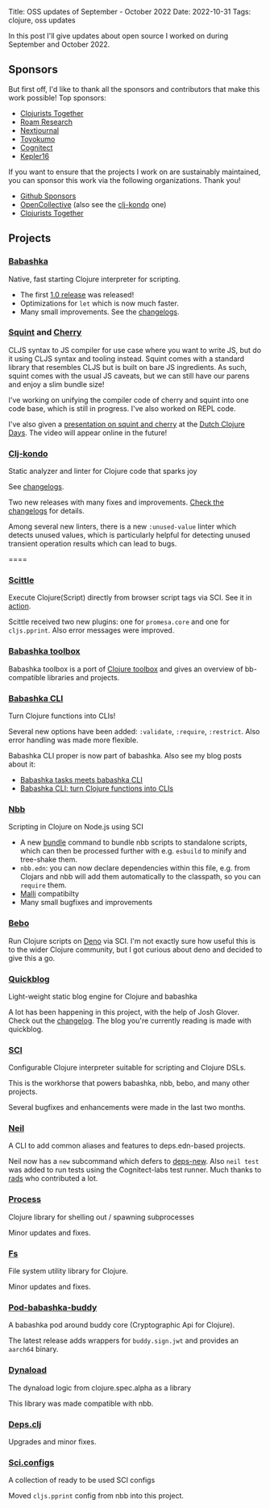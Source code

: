 Title: OSS updates of September - October 2022
Date: 2022-10-31
Tags: clojure, oss updates

In this post I'll give updates about open source I worked on during September and October 2022.

## Sponsors

But first off, I'd like to thank all the sponsors and contributors that make
this work possible! Top sponsors:

- [Clojurists Together](https://clojuriststogether.org/)
- [Roam Research](https://roamresearch.com/)
- [Nextjournal](https://nextjournal.com/)
- [Toyokumo](https://toyokumo.co.jp/)
- [Cognitect](https://www.cognitect.com/)
- [Kepler16](https://kepler16.com/)

If you want to ensure that the projects I work on are sustainably maintained,
you can sponsor this work via the following organizations. Thank you!

- [Github Sponsors](https://github.com/sponsors/borkdude)
- [OpenCollective](https://opencollective.com/babashka) (also see the [clj-kondo](https://opencollective.com/clj-kondo) one)
- [Clojurists Together](https://www.clojuriststogether.org/)


## Projects

<!-- September: https://github.com/borkdude?tab=overview&from=2022-09-01&to=2022-09-31 -->
<!-- October: https://github.com/borkdude?tab=overview&from=2022-10-01&to=2022-10-31 -->

### [Babashka](https://github.com/babashka/babashka)

Native, fast starting Clojure interpreter for scripting.

- The first [1.0
release](https://github.com/babashka/babashka/blob/master/CHANGELOG.md#10164-2022-10-17)
was released!
- Optimizations for `let` which is now much faster.
- Many small improvements. See the
[changelogs](https://github.com/babashka/babashka/blob/master/CHANGELOG.md).

### [Squint](https://github.com/squint-cljs/squint) and [Cherry](https://github.com/squint-cljs/cherry)

CLJS syntax to JS compiler for use case where you want to write JS, but do it
using CLJS syntax and tooling instead. Squint comes with a standard library that
resembles CLJS but is built on bare JS ingredients. As such, squint comes with
the usual JS caveats, but we can still have our parens and enjoy a slim bundle
size!

I've working on unifying the compiler code of cherry and squint into one code
base, which is still in progress. I've also worked on REPL code.

I've also given a [presentation on squint and
cherry](https://twitter.com/borkdude/status/1586662315805450240) at the [Dutch
Clojure Days](https://clojuredays.org/). The video will appear online in the future!

### [Clj-kondo](https://github.com/clj-kondo/clj-kondo)

Static analyzer and linter for Clojure code that sparks joy

See [changelogs](https://github.com/clj-kondo/clj-kondo/blob/master/CHANGELOG.md#20220803).

Two new releases with many fixes and improvements. [Check the
changelogs](https://github.com/clj-kondo/clj-kondo/blob/master/CHANGELOG.md) for
details.

Among several new linters, there is a new `:unused-value` linter which detects
unused values, which is particularly helpful for detecting unused transient
operation results which can lead to bugs.

====



### [Scittle](https://github.com/babashka/scittle)

Execute Clojure(Script) directly from browser script tags via SCI.
See it in [action](https://babashka.org/scittle/).

Scittle received two new plugins: one for `promesa.core` and one for
`cljs.pprint`. Also error messages were improved.

### [Babashka toolbox](https://babashka.org/toolbox/)

Babashka toolbox is a port of [Clojure
toolbox](https://www.clojure-toolbox.com/) and gives an overview of
bb-compatible libraries and projects.

### [Babashka CLI](https://github.com/babashka/cli)

Turn Clojure functions into CLIs!

Several new options have been added: `:validate`, `:require`, `:restrict`. Also error handling was made more flexible.

Babashka CLI proper is now part of babashka. Also see my blog posts about it:

- [Babashka tasks meets babashka CLI](https://blog.michielborkent.nl/babashka-tasks-meets-babashka-cli.html)
- [Babashka CLI: turn Clojure functions into CLIs](https://blog.michielborkent.nl/babashka-cli.html)

### [Nbb](https://github.com/babashka/nbb)

Scripting in Clojure on Node.js using SCI

- A new [bundle](https://github.com/babashka/nbb/tree/main/doc/bundle#bundle)
  command to bundle nbb scripts to standalone scripts, which can then be
  processed further with e.g. `esbuild` to minify and tree-shake them.
- `nbb.edn`: you can now declare dependencies within this file, e.g. from Clojars and nbb will add them automatically to the classpath, so you can `require` them.
- [Malli](https://github.com/metosin/malli) compatibilty
- Many small bugfixes and improvements

### [Bebo](https://github.com/borkdude/bebo)

Run Clojure scripts on [Deno](https://deno.land/) via SCI. I'm not exactly sure
how useful this is to the wider Clojure community, but I got curious about deno
and decided to give this a go.

### [Quickblog](https://github.com/borkdude/quickblog)

Light-weight static blog engine for Clojure and babashka

A lot has been happening in this project, with the help of Josh Glover. Check
out the
[changelog](https://github.com/borkdude/quickblog/blob/main/CHANGELOG.md#changelog). The
blog you're currently reading is made with quickblog.

### [SCI](https://github.com/babashka/sci)

Configurable Clojure interpreter suitable for scripting and Clojure DSLs.

This is the workhorse that powers babashka, nbb, bebo, and many other projects.

Several bugfixes and enhancements were made in the last two months.

### [Neil](https://github.com/babashka/neil)

A CLI to add common aliases and features to deps.edn-based projects.

Neil now has a `new` subcommand which defers to
[deps-new](https://github.com/seancorfield/deps-new). Also `neil test` was added
to run tests using the Cognitect-labs test runner. Much thanks to
[rads](https://github.com/rads) who contributed a lot.

### [Process](https://github.com/babashka/process)

Clojure library for shelling out / spawning subprocesses

Minor updates and fixes.

### [Fs](https://github.com/babashka/fs)

File system utility library for Clojure.

Minor updates and fixes.

### [Pod-babashka-buddy](https://github.com/babashka/pod-babashka-buddy)

A babashka pod around buddy core (Cryptographic Api for Clojure).

The latest release adds wrappers for `buddy.sign.jwt` and provides an `aarch64`
binary.

### [Dynaload](https://github.com/borkdude/dynaload)

The dynaload logic from clojure.spec.alpha as a library

This library was made compatible with nbb.

### [Deps.clj](https://github.com/borkdude/deps.clj)

Upgrades and minor fixes.

### [Sci.configs](https://github.com/babashka/sci.configs)

A collection of ready to be used SCI configs

Moved `cljs.pprint` config from nbb into this project.
